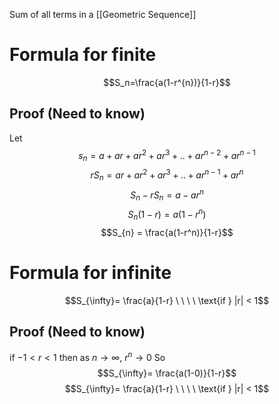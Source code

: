 Sum of all terms in a [[Geometric Sequence]]
# Formula for finite
$$S_n=\frac{a(1-r^{n})}{1-r}$$
## Proof (Need to know)
Let
$$s_{n}= a + ar + ar^{2}+ ar^{3}+..+ar^{n-2} + ar^{n-1}$$
$$rS_{n} = ar + ar^{2}+ ar^{3}+..+ar^{n-1} + ar^{n}$$
$$S_{n}-rS_{n}= a-ar^n$$
$$S_{n}(1-r)= a(1-r^{n})$$
$$S_{n} = \frac{a(1-r^n)}{1-r}$$
# Formula for infinite
$$S_{\infty}= \frac{a}{1-r} \ \ \ \ \text{if  } |r| < 1$$
## Proof (Need to know)
if $-1 < r < 1$ then as $n \rightarrow \infty, \ r^{n} \rightarrow 0$
So
$$S_{\infty}= \frac{a(1-0)}{1-r}$$
$$S_{\infty}= \frac{a}{1-r} \ \ \ \ \text{if  } |r| < 1$$